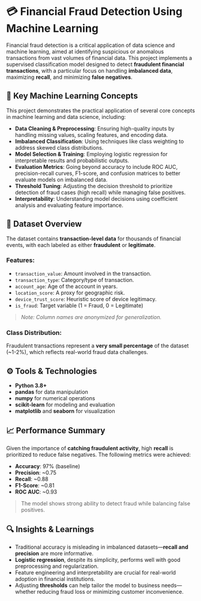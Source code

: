 # 💳 Financial Fraud Detection Using Machine Learning

Financial fraud detection is a critical application of data science and machine learning, aimed at identifying suspicious or anomalous transactions from vast volumes of financial data. This project implements a supervised classification model designed to detect **fraudulent financial transactions**, with a particular focus on handling **imbalanced data**, maximizing **recall**, and minimizing **false negatives**.




## 🧠 Key Machine Learning Concepts

This project demonstrates the practical application of several core concepts in machine learning and data science, including:

- **Data Cleaning & Preprocessing**: Ensuring high-quality inputs by handling missing values, scaling features, and encoding data.
- **Imbalanced Classification**: Using techniques like class weighting to address skewed class distributions.
- **Model Selection & Training**: Employing logistic regression for interpretable results and probabilistic outputs.
- **Evaluation Metrics**: Going beyond accuracy to include ROC AUC, precision-recall curves, F1-score, and confusion matrices to better evaluate models on imbalanced data.
- **Threshold Tuning**: Adjusting the decision threshold to prioritize detection of fraud cases (high recall) while managing false positives.
- **Interpretability**: Understanding model decisions using coefficient analysis and evaluating feature importance.



## 🧾 Dataset Overview

The dataset contains **transaction-level data** for thousands of financial events, with each labeled as either **fraudulent** or **legitimate**. 

### Features:
- `transaction_value`: Amount involved in the transaction.
- `transaction_type`: Category/type of transaction.
- `account_age`: Age of the account in years.
- `location_score`: A proxy for geographic risk.
- `device_trust_score`: Heuristic score of device legitimacy.
- `is_fraud`: Target variable (1 = Fraud, 0 = Legitimate)

> *Note: Column names are anonymized for generalization.*

### Class Distribution:
Fraudulent transactions represent a **very small percentage** of the dataset (~1-2%), which reflects real-world fraud data challenges.

## ⚙️ Tools & Technologies

- **Python 3.8+**
- **pandas** for data manipulation
- **numpy** for numerical operations
- **scikit-learn** for modeling and evaluation
- **matplotlib** and **seaborn** for visualization

## 📈 Performance Summary

Given the importance of **catching fraudulent activity**, high **recall** is prioritized to reduce false negatives. The following metrics were achieved:

- **Accuracy**: 97% (baseline)
- **Precision**: ~0.75
- **Recall**: ~0.88
- **F1-Score**: ~0.81
- **ROC AUC**: ~0.93

> The model shows strong ability to detect fraud while balancing false positives.


## 🔍 Insights & Learnings

- Traditional accuracy is misleading in imbalanced datasets—**recall and precision** are more informative.
- **Logistic regression**, despite its simplicity, performs well with good preprocessing and regularization.
- Feature engineering and interpretability are crucial for real-world adoption in financial institutions.
- Adjusting **thresholds** can help tailor the model to business needs—whether reducing fraud loss or minimizing customer inconvenience.
